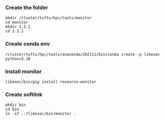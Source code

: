 ### Create the folder
```
mkdir /cluster/tufts/hpc/tools/monitor
cd monitor
mkdir 2.3.1
cd 2.3.1
```

### Create conda env
```
/cluster/tufts/hpc/tools/anaconda/202111/bin/conda create -p libexec python=3.10
```

### Install monitor
```
libexec/bin/pip install resource-monitor
```

### Create softlink
```
mkdir bin
cd bin
ln -sf ../libexec/bin/monitor .
```